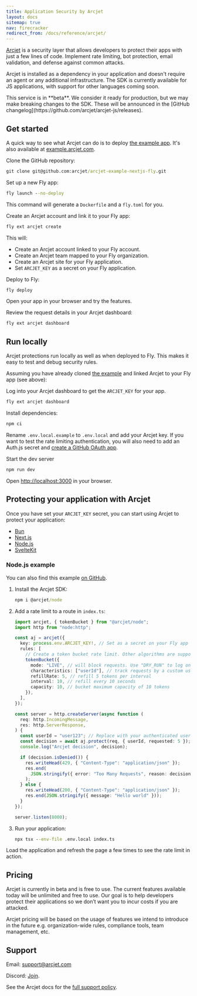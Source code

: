 ```yaml
---
title: Application Security by Arcjet
layout: docs
sitemap: true
nav: firecracker
redirect_from: /docs/reference/arcjet/
---
```


[Arcjet](https://arcjet.com) is a security layer that allows developers to protect their apps with just a few lines of code. Implement rate limiting, bot protection, email validation, and defense against common attacks.

Arcjet is installed as a dependency in your application and doesn't require an agent or any additional infrastructure. The SDK is currently available for JS applications, with support for other languages coming soon.

<aside class="callout">
This service is in **beta**. We consider it ready for production, but we may make breaking changes to the SDK. These will be announced in the [GitHub changelog](https://github.com/arcjet/arcjet-js/releases).
</aside>

## Get started

A quick way to see what Arcjet can do is to deploy [the example app](https://github.com/arcjet/arcjet-example-nextjs-fly). It's also available at [example.arcjet.com](https://example.arcjet.com).

Clone the GitHub repository:

```cmd
git clone git@github.com:arcjet/arcjet-example-nextjs-fly.git
```

Set up a new Fly app:

```cmd
fly launch --no-deploy
```

This command will generate a `Dockerfile` and a `fly.toml` for you.

Create an Arcjet account and link it to your Fly app:

```cmd
fly ext arcjet create
```

This will:

* Create an Arcjet account linked to your Fly account.
* Create an Arcjet team mapped to your Fly organization.
* Create an Arcjet site for your Fly application.
* Set `ARCJET_KEY` as a secret on your Fly application.

Deploy to Fly:

```cmd
fly deploy
```

Open your app in your browser and try the features.

Review the request details in your Arcjet dashboard:

```cmd
fly ext arcjet dashboard
```

## Run locally

Arcjet protections run locally as well as when deployed to Fly. This makes it easy to test and debug security rules.

Assuming you have already cloned [the example](https://github.com/arcjet/arcjet-example-nextjs-fly) and linked Arcjet to your Fly app (see above):

Log into your Arcjet dashboard to get the `ARCJET_KEY` for your app.

```cmd
fly ext arcjet dashboard
```

Install dependencies:

```cmd
npm ci
```

Rename `.env.local.example` to `.env.local` and add your Arcjet key. If you
want to test the rate limiting authentication, you will also need to add an
Auth.js secret and [create a GitHub OAuth
app](https://authjs.dev/guides/configuring-github).

Start the dev server

```cmd
npm run dev
```

Open [http://localhost:3000](http://localhost:3000) in your browser.

## Protecting your application with Arcjet

Once you have set your `ARCJET_KEY` secret, you can start using Arcjet to protect your application:

* [Bun](https://docs.arcjet.com/get-started/bun)
* [Next.js](https://docs.arcjet.com/get-started/nextjs)
* [Node.js](https://docs.arcjet.com/get-started/nodejs)
* [SvelteKit](https://docs.arcjet.com/get-started/sveltekit)

### Node.js example

You can also find this example [on GitHub](https://github.com/arcjet/arcjet-js/tree/main/examples/nodejs-rl).

1. Install the Arcjet SDK:

    ```cmd
    npm i @arcjet/node
    ```

1. Add a rate limit to a route in `index.ts`:

    ```ts
    import arcjet, { tokenBucket } from "@arcjet/node";
    import http from "node:http";

    const aj = arcjet({
      key: process.env.ARCJET_KEY!, // Set as a secret on your Fly app
      rules: [
        // Create a token bucket rate limit. Other algorithms are supported.
        tokenBucket({
          mode: "LIVE", // will block requests. Use "DRY_RUN" to log only
          characteristics: ["userId"], // track requests by a custom user ID
          refillRate: 5, // refill 5 tokens per interval
          interval: 10, // refill every 10 seconds
          capacity: 10, // bucket maximum capacity of 10 tokens
        }),
      ],
    });

    const server = http.createServer(async function (
      req: http.IncomingMessage,
      res: http.ServerResponse,
    ) {
      const userId = "user123"; // Replace with your authenticated user ID
      const decision = await aj.protect(req, { userId, requested: 5 }); // Deduct 5 tokens from the bucket
      console.log("Arcjet decision", decision);

      if (decision.isDenied()) {
        res.writeHead(429, { "Content-Type": "application/json" });
        res.end(
          JSON.stringify({ error: "Too Many Requests", reason: decision.reason }),
        );
      } else {
        res.writeHead(200, { "Content-Type": "application/json" });
        res.end(JSON.stringify({ message: "Hello world" }));
      }
    });

    server.listen(8000);
    ```

1. Run your application:

    ```cmd
    npx tsx --env-file .env.local index.ts
    ```

Load the application and refresh the page a few times to see the rate limit in action.

## Pricing

Arcjet is currently in beta and is free to use. The current features available today will be unlimited and free to use. Our goal is to help developers protect their applications so we don’t want you to incur costs if you are attacked.

Arcjet pricing will be based on the usage of features we intend to introduce in the future e.g. organization-wide rules, compliance tools, team management, etc.

## Support

Email: <support@arcjet.com>

Discord: [Join](https://discord.gg/TPra6jqZDC).

See the Arcjet docs for the [full support policy](https://docs.arcjet.com/support).
